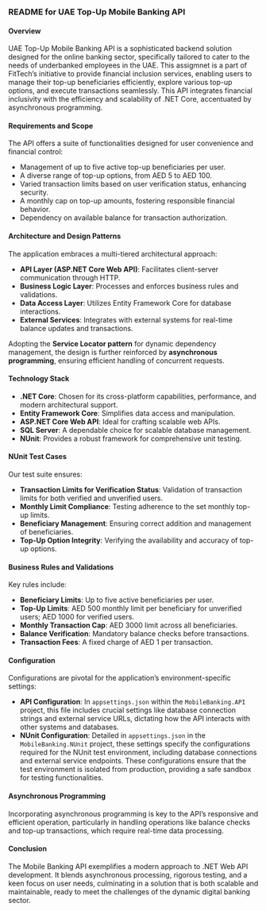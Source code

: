 ### README for UAE Top-Up Mobile Banking API

#### Overview

UAE Top-Up Mobile Banking API is a sophisticated backend solution designed for the online banking sector, specifically tailored to cater to the needs of underbanked employees in the UAE. This assigmnet is a part of FitTech’s initiative to provide financial inclusion services, enabling users to manage their top-up beneficiaries efficiently, explore various top-up options, and execute transactions seamlessly. This API integrates financial inclusivity with the efficiency and scalability of .NET Core, accentuated by asynchronous programming.

#### Requirements and Scope

The API offers a suite of functionalities designed for user convenience and financial control:
- Management of up to five active top-up beneficiaries per user.
- A diverse range of top-up options, from AED 5 to AED 100.
- Varied transaction limits based on user verification status, enhancing security.
- A monthly cap on top-up amounts, fostering responsible financial behavior.
- Dependency on available balance for transaction authorization.

#### Architecture and Design Patterns

The application embraces a multi-tiered architectural approach:
- **API Layer (ASP.NET Core Web API)**: Facilitates client-server communication through HTTP.
- **Business Logic Layer**: Processes and enforces business rules and validations.
- **Data Access Layer**: Utilizes Entity Framework Core for database interactions.
- **External Services**: Integrates with external systems for real-time balance updates and transactions.

Adopting the **Service Locator pattern** for dynamic dependency management, the design is further reinforced by **asynchronous programming**, ensuring efficient handling of concurrent requests.

#### Technology Stack

- **.NET Core**: Chosen for its cross-platform capabilities, performance, and modern architectural support.
- **Entity Framework Core**: Simplifies data access and manipulation.
- **ASP.NET Core Web API**: Ideal for crafting scalable web APIs.
- **SQL Server**: A dependable choice for scalable database management.
- **NUnit**: Provides a robust framework for comprehensive unit testing.

#### NUnit Test Cases

Our test suite ensures:
- **Transaction Limits for Verification Status**: Validation of transaction limits for both verified and unverified users.
- **Monthly Limit Compliance**: Testing adherence to the set monthly top-up limits.
- **Beneficiary Management**: Ensuring correct addition and management of beneficiaries.
- **Top-Up Option Integrity**: Verifying the availability and accuracy of top-up options.

#### Business Rules and Validations

Key rules include:
- **Beneficiary Limits**: Up to five active beneficiaries per user.
- **Top-Up Limits**: AED 500 monthly limit per beneficiary for unverified users; AED 1000 for verified users.
- **Monthly Transaction Cap**: AED 3000 limit across all beneficiaries.
- **Balance Verification**: Mandatory balance checks before transactions.
- **Transaction Fees**: A fixed charge of AED 1 per transaction.

#### Configuration

Configurations are pivotal for the application’s environment-specific settings:

- **API Configuration**: In `appsettings.json` within the `MobileBanking.API` project, this file includes crucial settings like database connection strings and external service URLs, dictating how the API interacts with other systems and databases.
- **NUnit Configuration**: Detailed in `appsettings.json` in the `MobileBanking.NUnit` project, these settings specify the configurations required for the NUnit test environment, including database connections and external service endpoints. These configurations ensure that the test environment is isolated from production, providing a safe sandbox for testing functionalities.

#### Asynchronous Programming

Incorporating asynchronous programming is key to the API’s responsive and efficient operation, particularly in handling operations like balance checks and top-up transactions, which require real-time data processing.

#### Conclusion

The Mobile Banking API exemplifies a modern approach to .NET Web API development. It blends asynchronous processing, rigorous testing, and a keen focus on user needs, culminating in a solution that is both scalable and maintainable, ready to meet the challenges of the dynamic digital banking sector.

